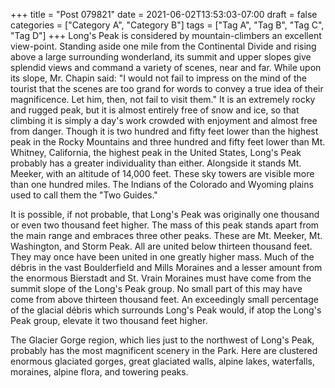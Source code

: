 +++
title = "Post 079821"
date = 2021-06-02T13:53:03-07:00
draft = false
categories = ["Category A", "Category B"]
tags = ["Tag A", "Tag B", "Tag C", "Tag D"]
+++
Long's Peak is considered by mountain-climbers an excellent view-point. Standing aside one mile from the Continental Divide and rising above a large surrounding wonderland, its summit and upper slopes give splendid views and command a variety of scenes, near and far. While upon its slope, Mr. Chapin said: "I would not fail to impress on the mind of the tourist that the scenes are too grand for words to convey a true idea of their magnificence. Let him, then, not fail to visit them." It is an extremely rocky and rugged peak, but it is almost entirely free of snow and ice, so that climbing it is simply a day's work crowded with enjoyment and almost free from danger. Though it is two hundred and fifty feet lower than the highest peak in the Rocky Mountains and three hundred and fifty feet lower than Mt. Whitney, California, the highest peak in the United States, Long's Peak probably has a greater individuality than either. Alongside it stands Mt. Meeker, with an altitude of 14,000 feet. These sky towers are visible more than one hundred miles. The Indians of the Colorado and Wyoming plains used to call them the "Two Guides."

It is possible, if not probable, that Long's Peak was originally one thousand or even two thousand feet higher. The mass of this peak stands apart from the main range and embraces three other peaks. These are Mt. Meeker, Mt. Washington, and Storm Peak. All are united below thirteen thousand feet. They may once have been united in one greatly higher mass. Much of the débris in the vast Boulderfield and Mills Moraines and a lesser amount from the enormous Bierstadt and St. Vrain Moraines must have come from the summit slope of the Long's Peak group. No small part of this may have come from above thirteen thousand feet. An exceedingly small percentage of the glacial débris which surrounds Long's Peak would, if atop the Long's Peak group, elevate it two thousand feet higher.

The Glacier Gorge region, which lies just to the northwest of Long's Peak, probably has the most magnificent scenery in the Park. Here are clustered enormous glaciated gorges, great glaciated walls, alpine lakes, waterfalls, moraines, alpine flora, and towering peaks.
